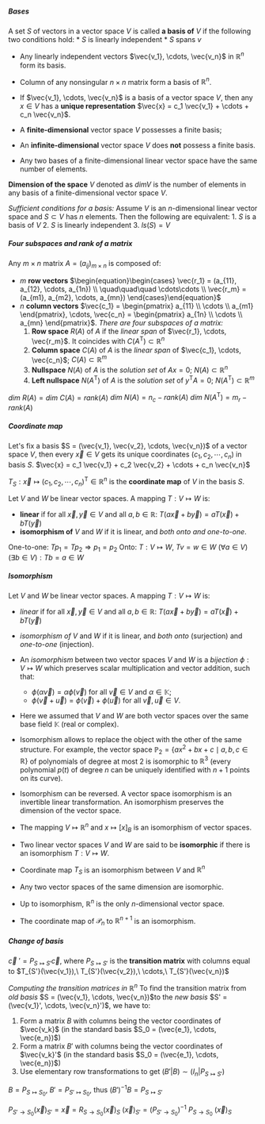 ##### Bases
A set $S$ of vectors in a vector space $V$ is called **a basis of** $V$ if the following two conditions hold:
	* $S$ is linearly independent
	* $S$ spans $v$

* Any linearly independent vectors $\vec{v_1}, \cdots, \vec{v_n}$ in $\mathbb{R}^n$ form its basis.
* Column of any nonsingular $n \times n$ matrix form a basis of $\mathbb{R}^n$.
* If $\vec{v_1}, \cdots, \vec{v_n}$ is a basis of a vector space $V$, then any $x \in V$ has a **unique representation** $\vec{x} = c_1 \vec{v_1} + \cdots + c_n \vec{v_n}$.

* A **finite-dimensional** vector space $V$ possesses a finite basis;
* An **infinite-dimensional** vector space $V$ does **not** possess a finite basis.
* Any two bases of a finite-dimensional linear vector space have the same number of elements.

**Dimension of the space** $V$ denoted as $dimV$  is the number of elements in any basis of a finite-dimensional vector space $V$.

*Sufficient conditions for a basis:*
	Assume $V$ is an $n$-dimensional linear vector space and $S \subset V$ has $n$ elements. Then the following are equivalent:
	1. $S$ is a basis of $V$
	2. $S$ is linearly independent
	3. $ls(S) = V$

##### Four subspaces and rank of a matrix
Any $m \times n$ matrix $A = (a_{ij})_{m \times n}$ is composed of:
* $m$ **row vectors** $\begin{equation}\begin{cases} \vec{r_1} = (a_{11}, a_{12}, \cdots, a_{1n}) \\ \quad\quad\quad \cdots\cdots \\ \vec{r_m} = (a_{m1}, a_{m2}, \cdots, a_{mn}) \end{cases}\end{equation}$
* $n$ **column vectors** $\vec{c_1} = \begin{pmatrix} a_{11} \\ \cdots \\ a_{m1} \end{pmatrix}, \cdots, \vec{c_n} = \begin{pmatrix} a_{1n} \\ \cdots \\ a_{mn} \end{pmatrix}$.
*There are four subspaces of a matrix:*
	1. **Row space** $R(A)$ of $A$ if the *linear span* of $\vec{r_1}, \cdots, \vec{r_m}$.  It coincides with $C(A^\mathsf{T}) \subset \mathbb{R}^n$
	2. **Column space** $C(A)$ of $A$ is the *linear span* of $\vec{c_1}, \cdots, \vec{c_n}$;  $C(A) \subset \mathbb{R}^m$
	3. **Nullspace** $N(A)$ of $A$ is the *solution set* of $Ax = 0$;  $N(A) \subset \mathbb{R}^n$
	4. **Left nullspace** $N(A^\mathsf{T})$ of $A$ is the *solution set* of $y^\mathsf{T} A = 0$;  $N(A^\mathsf{T}) \subset \mathbb{R}^m$

$dim\ R(A) = dim\ C(A) = rank(A)$
$dim\ N(A) = n_c - rank(A)$
$dim\ N(A^\mathsf{T}) = m_r - rank(A)$

##### Coordinate map
Let's fix a basis $S = (\vec{v_1}, \vec{v_2}, \cdots, \vec{v_n})$ of a vector space $V$, then every $\vec{x} \in V$ gets its unique coordinates $(c_1, c_2, \cdots, c_n)$ in basis $S$.
$\vec{x} = c_1 \vec{v_1} + c_2 \vec{v_2} + \cdots + c_n \vec{v_n}$

$T_S : \vec{x} \mapsto (c_1, c_2, \cdots, c_n)^\mathsf{T} \in \mathbb{R}^n$  is the **coordinate map** of $V$ in the basis $S$.

Let $V$ and $W$ be linear vector spaces. A mapping $T: V \mapsto W$ is:
* **linear** if for all $\vec{x}, \vec{y} \in V$ and all $a, b \in \mathbb{R}$:  $T(a\vec{x} + b\vec{y}) = aT(\vec{x}) + bT(\vec{y})$
* **isomorphism of** $V$ and $W$ if it is linear, and *both onto and one-to-one*.

One-to-one: $Tp_1 = Tp_2 \Rightarrow p_1 = p_2$
Onto: $T: V \mapsto W$, $Tv = w \in W$ $(\forall a \in V) (\exists b \in V) : {Tb = a \in W}$

##### Isomorphism
Let $V$ and $W$ be linear vector spaces. A mapping $T: V \mapsto W$ is:
* *linear* if for all $\vec{x}, \vec{y} \in V$ and all $a, b \in \mathbb{R}$:  $T(a\vec{x} + b\vec{y}) = aT(\vec{x}) + bT(\vec{y})$
* *isomorphism of* $V$ and $W$ if it is linear, and *both onto* (surjection) and *one-to-one* (injection).
	
* An *isomorphism* between two vector spaces $V$ and $W$ is a *bijection* $\phi:V \mapsto W$ which preserves scalar multiplication and vector addition, such that:
	* $\phi(\alpha \vec{v})=\alpha\phi(\vec{v})$ for all $\vec{v} \in V$ and $\alpha \in \mathbb{K}$;
	* $\phi(\vec{v}+\vec{u})=\phi(\vec{v})+\phi(\vec{u})$ for all $\vec{v}, \vec{u} \in V$.
* Here we assumed that $V$ and $W$ are both vector spaces over the same base field $\mathbb{K}$ (real or complex).
	
* Isomorphism allows to replace the object with the other of the same structure. For example, the vector space $\mathbb{P}_2=\{ax^2+bx+c\mid a,b,c \in \mathbb{R}\}$ of polynomials of degree at most $2$ is isomorphic to $\mathbb{R}^3$ (every polynomial $p(t)$ of degree $n$ can be uniquely identified with $n+1$ points on its curve).
* Isomorphism can be reversed. A vector space isomorphism is an invertible linear transformation. An isomorphism preserves the dimension of the vector space. 
	
* The mapping $V \mapsto \mathbb{R}^n$ and $x \mapsto [x]_B$ is an isomorphism of vector spaces.

* Two linear vector spaces $V$ and $W$ are said to be **isomorphic** if there is an isomorphism $T : V \mapsto W$.
* Coordinate map $T_S$ is an isomorphism between $V$ and $\mathbb{R}^n$

* Any two vector spaces of the same dimension are isomorphic.
* Up to isomorphism, $\mathbb{R}^n$ is the only $n$-dimensional vector space.
* The coordinate map of $\mathcal{P}_n$ to $\mathbb{R}^{n+1}$ is an isomorphism.


##### Change of basis
$\vec{c}\ ' = P_{S \mapsto S'} \vec{c}$,  where $P_{S \mapsto S'}$ is the **transition matrix** with columns equal to $T_{S'}(\vec{v_1}),\ T_{S'}(\vec{v_2}),\ \cdots,\ T_{S'}(\vec{v_n})$

*Computing the transition matrices in* $\mathbb{R}^n$
To find the transition matrix from *old basis* $S = (\vec{v_1}, \cdots, \vec{v_n})$to the *new basis* $S' = (\vec{v_1}', \cdots, \vec{v_n}')$, we have to:
1. Form a matrix $B$ with columns being the vector coordinates of $\vec{v_k}$ (in the standard basis $S_0 = (\vec{e_1}, \cdots, \vec{e_n})$)
2. Form a matrix $B'$ with columns being the vector coordinates of $\vec{v_k}'$ (in the standard basis $S_0 = (\vec{e_1}, \cdots, \vec{e_n})$)
3. Use elementary row transformations to get $(B' | B) \sim (I_n | P_{S \mapsto S'})$

$B = P_{S \mapsto S_0}$, $B' = P_{S' \mapsto S_0}$, thus $(B')^{-1} B = P_{S \mapsto S'}$

$P_{S' \to S_0} (\vec{x})_{S'} = \vec{x} = R_{S \to S_0} (\vec{x})_S$
$(\vec{x})_{S'} = (P_{S' \to S_0})^{-1}\ P_{S \to S_0}\ (\vec{x})_S$

